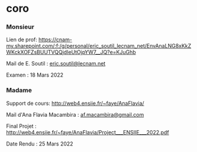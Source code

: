 # coro

### Monsieur 

Lien de prof: https://cnam-my.sharepoint.com/:f:/g/personal/eric_soutil_lecnam_net/EnvAnaLNG8xKkZWKckXOFZsBUUTVQQjdIeUtOjpYW7__JQ?e=KJuGhb 

Mail de E. Soutil : eric.soutil@lecnam.net 

Examen : 18 Mars 2022

### Madame 

Support de cours: http://web4.ensiie.fr/~faye/AnaFlavia/

Mail d'Ana Flavia Macambira : af.macambira@gmail.com

Final Projet : http://web4.ensiie.fr/~faye/AnaFlavia/Project___ENSIIE___2022.pdf

Date Rendu : 25 Mars 2022 
